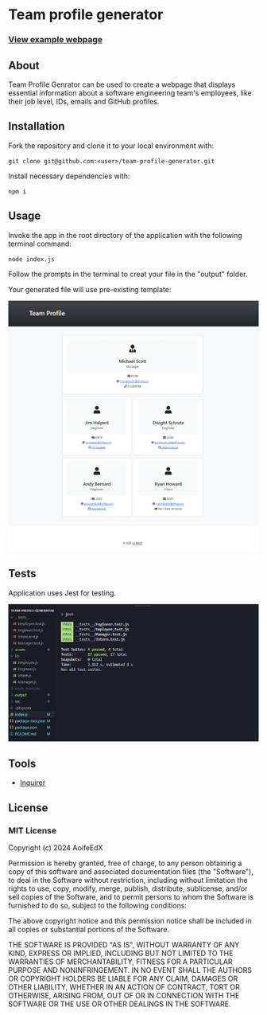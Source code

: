 # Team profile generator

### [View example webpage](https://AoifeEdX.github.io/team-profile-generator/)

## About

Team Profile Genrator can be used to create a webpage that displays essential information about a software engineering team's employees, like their job level, IDs, emails and GitHub profiles.

## Installation

Fork the repository and clone it to your local environment with:

```
git clone git@github.com:<user>/team-profile-generator.git
```

Install necessary dependencies with:

```
npm i
```

## Usage

Invoke the app in the root directory of the application with the following terminal command:

```
node index.js
```
Follow the prompts in the terminal to creat your file in the "output" folder.

Your generated file will use pre-existing template:

![preview](./assets/images/screenshot.png)


## Tests

Application uses Jest for testing. 

![tests-passing](./assets/images/tests-passed.png)

## Tools

- [Inquirer](https://www.npmjs.com/package/inquirer)

## License

### MIT License

Copyright (c) 2024 AoifeEdX

Permission is hereby granted, free of charge, to any person obtaining a copy of this software and associated documentation files (the "Software"), to deal in the Software without restriction, including without limitation the rights to use, copy, modify, merge, publish, distribute, sublicense, and/or sell copies of the Software, and to permit persons to whom the Software is furnished to do so, subject to the following conditions:

The above copyright notice and this permission notice shall be included in all copies or substantial portions of the Software.

THE SOFTWARE IS PROVIDED "AS IS", WITHOUT WARRANTY OF ANY KIND, EXPRESS OR IMPLIED, INCLUDING BUT NOT LIMITED TO THE WARRANTIES OF MERCHANTABILITY, FITNESS FOR A PARTICULAR PURPOSE AND NONINFRINGEMENT. IN NO EVENT SHALL THE AUTHORS OR COPYRIGHT HOLDERS BE LIABLE FOR ANY CLAIM, DAMAGES OR OTHER LIABILITY, WHETHER IN AN ACTION OF CONTRACT, TORT OR OTHERWISE, ARISING FROM, OUT OF OR IN CONNECTION WITH THE SOFTWARE OR THE USE OR OTHER DEALINGS IN THE
SOFTWARE.
